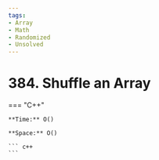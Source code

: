```yaml
---
tags:
- Array
- Math
- Randomized
- Unsolved
---
```



# 384. Shuffle an Array

=== "C++"

    **Time:** O()

    **Space:** O()

    ``` c++
    ```